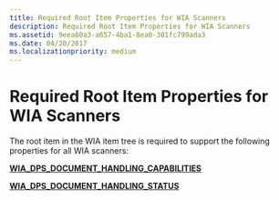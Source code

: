 ```yaml
---
title: Required Root Item Properties for WIA Scanners
description: Required Root Item Properties for WIA Scanners
ms.assetid: 9eea80a3-a657-4ba1-8ea0-301fc799ada3
ms.date: 04/20/2017
ms.localizationpriority: medium
---
```


# Required Root Item Properties for WIA Scanners


The root item in the WIA item tree is required to support the following properties for all WIA scanners:

[**WIA\_DPS\_DOCUMENT\_HANDLING\_CAPABILITIES**](./wia-dps-document-handling-capabilities.md)

[**WIA\_DPS\_DOCUMENT\_HANDLING\_STATUS**](./wia-dps-document-handling-status.md)

 

